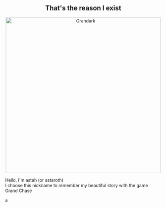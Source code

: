 <h2 align="center">That's the reason I exist</h2>

<p align="center">
  <img src="https://i.imgur.com/5HXDsn9.gif" width="500" alt="Grandark" href="https://www.artstation.com/artwork/dOBdmX" title="Grandark">
</p>

Hello, I'm astah (or astaroth)  
I choose this nickname to remember my beautiful story with the game Grand Chase  

<!--START_SECTION:top_language-->
a
<!--END_SECTION:top_language-->
</p>
